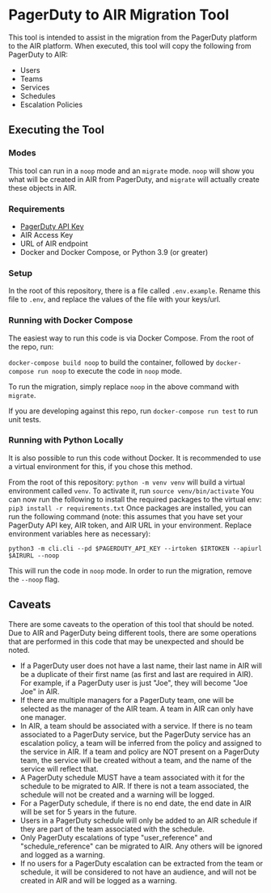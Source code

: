 # PagerDuty to AIR Migration Tool

This tool is intended to assist in the migration from the PagerDuty platform
to the AIR platform. When executed, this tool will copy the following from PagerDuty
to AIR:
- Users
- Teams
- Services
- Schedules
- Escalation Policies

## Executing the Tool

### Modes
This tool can run in a `noop` mode and an `migrate` mode. `noop` will show you 
what will be created in AIR from PagerDuty, and `migrate` will actually 
create these objects in AIR.

### Requirements
- [PagerDuty API Key](https://support.pagerduty.com/docs/api-access-keys#section-generate-a-general-access-rest-api-key)
- AIR Access Key
- URL of AIR endpoint
- Docker and Docker Compose, or Python 3.9 (or greater)

### Setup
In the root of this repository, there is a file called `.env.example`. Rename this file
to `.env`, and replace the values of the file with your keys/url.

### Running with Docker Compose
The easiest way to run this code is via Docker Compose. From the root of the repo,
run:

```docker-compose build noop```
to build the container, followed by
```docker-compose run noop```
to execute the code in `noop` mode.

To run the migration, simply replace `noop` in the above command with `migrate`.

If you are developing against this repo, run `docker-compose run test` to run unit tests.

### Running with Python Locally
It is also possible to run this code without Docker. It is recommended to use a virtual
environment for this, if you chose this method.

From the root of this repository:
```python -m venv venv```
will build a virtual environment called `venv`. To activate it, run
```source venv/bin/activate```
You can now run the following to install the required packages to the virtual env:
```pip3 install -r requirements.txt```
Once packages are installed, you can run the following command (note: this assumes
that you have set your PagerDuty API key, AIR token, and AIR URL in your environment.
Replace environment variables here as necessary):
```
python3 -m cli.cli --pd $PAGERDUTY_API_KEY --irtoken $IRTOKEN --apiurl $AIRURL --noop
```
This will run the code in `noop` mode. In order to run the migration, remove the `--noop` flag.

## Caveats

There are some caveats to the operation of this tool that should be noted. Due to
AIR and PagerDuty being different tools, there are some operations that are performed
in this code that may be unexpected and should be noted.

- If a PagerDuty user does not have a last name, their last name in AIR will be a
  duplicate of their first name (as first and last are required in AIR). For example,
  if a PagerDuty user is just "Joe", they will become "Joe Joe" in AIR.
- If there are multiple managers for a PagerDuty team, one will be selected as the
  manager of the AIR team. A team in AIR can only have one manager.
- In AIR, a team should be associated with a service. If there is no team associated to
  a PagerDuty service, but the PagerDuty service has an escalation policy, a team
  will be inferred from the policy and assigned to the service in AIR. If a team
  and policy are NOT present on a PagerDuty team, the service will be created without
  a team, and the name of the service will reflect that.
- A PagerDuty schedule MUST have a team associated with it for the schedule to be
  migrated to AIR. If there is not a team associated, the schedule will not be created
  and a warning will be logged.
- For a PagerDuty schedule, if there is no end date, the end date in AIR will be set
  for 5 years in the future.
- Users in a PagerDuty schedule will only be added to an AIR schedule if they are part
  of the team associated with the schedule.
- Only PagerDuty escalations of type "user_reference" and "schedule_reference" can be 
  migrated to AIR. Any others will be ignored and logged as a warning.
- If no users for a PagerDuty escalation can be extracted from the team or schedule, it
  will be considered to not have an audience, and will not be created in AIR and will
  be logged as a warning.
